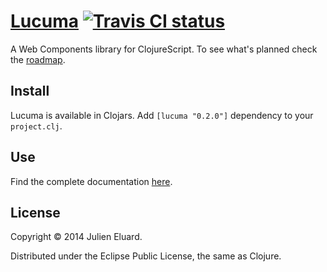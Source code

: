 # [Lucuma](http://jeluard.github.io/lucuma) [![Travis CI status](https://secure.travis-ci.org/jeluard/lucuma.png)](http://travis-ci.org/#!/jeluard/lucuma/builds)

A Web Components library for ClojureScript. To see what's planned check the [roadmap](https://github.com/jeluard/lucuma/issues/milestones).

## Install

Lucuma is available in Clojars. Add `[lucuma "0.2.0"]` dependency to your `project.clj`.

## Use

Find the complete documentation [here](http://jeluard.github.io/lucuma).

## License

Copyright © 2014 Julien Eluard.

Distributed under the Eclipse Public License, the same as Clojure.
